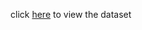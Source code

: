 click [here](https://raw.githubusercontent.com/MonicaJia/hw4/main/transplants.txt) to view the dataset

